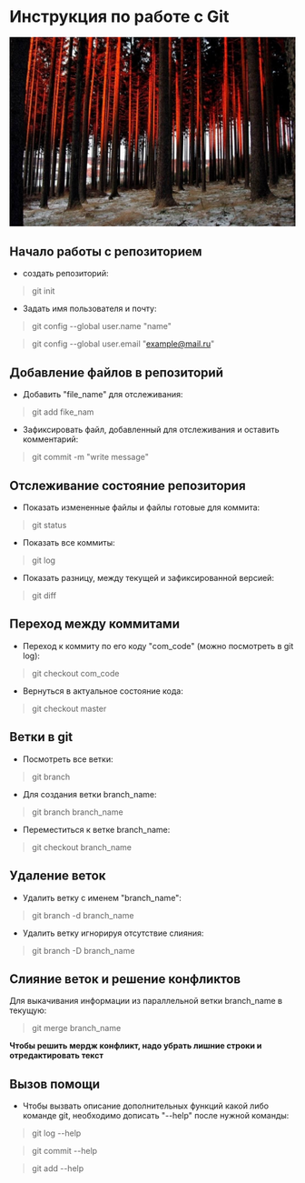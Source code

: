 # Инструкция по работе с Git
![error](photo.png)
## Начало работы с репозиторием
* создать репозиторий:
>git init
* Задать имя пользователя и почту:
>git config --global user.name "name"

>git config --global user.email "example@mail.ru"
## Добавление файлов в репозиторий
* Добавить "file_name" для отслеживания:
>git add fike_nam
* Зафиксировать файл, добавленный для отслеживания и оставить комментарий:
>git commit -m "write message"
## Отслеживание состояние репозитория
* Показать измененные файлы и файлы готовые для коммита:
>git status
* Показать все коммиты:
>git log
* Показать разницу, между текущей и зафиксированной версией:
>git diff
## Переход между коммитами
* Переход к коммиту по его коду "com_code" (можно посмотреть в git log):
> git checkout com_code
* Вернуться в актуальное состояние кода:
>git checkout master
## Ветки в git
* Посмотреть все ветки:
>git branch
* Для создания ветки branch_name:
>git branch branch_name
* Переместиться к ветке branch_name:
>git checkout branch_name

## Удаление веток
* Удалить ветку с именем "branch_name":
>git branch -d branch_name
* Удалить ветку игнорируя отсутствие слияния:
>git branch -D branch_name

## Слияние веток и решение конфликтов
Для выкачивания информации из параллельной ветки branch_name в текущую:
>git merge branch_name

**Чтобы решить мердж конфликт, надо убрать лишние строки и отредактировать текст**

## Вызов помощи
* Чтобы вызвать описание дополнительных функций какой либо команде git, необходимо дописать "--help" после нужной команды:
>git log --help

>git commit --help

>git add --help
